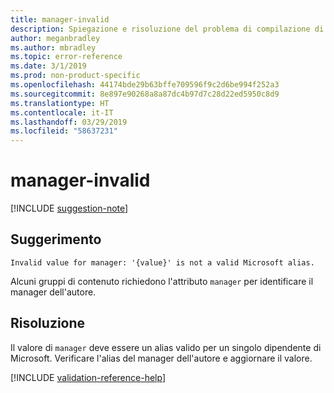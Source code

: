 ```yaml
---
title: manager-invalid
description: Spiegazione e risoluzione del problema di compilazione di Docs manager-invalid
author: meganbradley
ms.author: mbradley
ms.topic: error-reference
ms.date: 3/1/2019
ms.prod: non-product-specific
ms.openlocfilehash: 44174bde29b63bffe709596f9c2d6be994f252a3
ms.sourcegitcommit: 8e897e90268a8a87dc4b97d7c28d22ed5950c8d9
ms.translationtype: HT
ms.contentlocale: it-IT
ms.lasthandoff: 03/29/2019
ms.locfileid: "58637231"
---
```

# <a name="manager-invalid"></a>manager-invalid

[!INCLUDE [suggestion-note](includes/suggestion-note.md)]

## <a name="suggestion"></a>Suggerimento

`Invalid value for manager: '{value}' is not a valid Microsoft alias.`

Alcuni gruppi di contenuto richiedono l'attributo `manager` per identificare il manager dell'autore.

## <a name="resolution"></a>Risoluzione

Il valore di `manager` deve essere un alias valido per un singolo dipendente di Microsoft. Verificare l'alias del manager dell'autore e aggiornare il valore.

<!--make sure to add this file to your includes folder and verify the path-->
[!INCLUDE [validation-reference-help](includes/validation-reference-help.md)]
